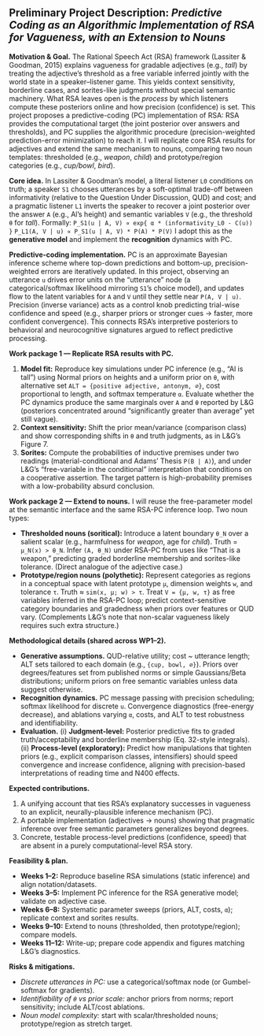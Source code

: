 ## Preliminary Project Description: *Predictive Coding as an Algorithmic Implementation of RSA for Vagueness, with an Extension to Nouns*

**Motivation & Goal.**
The Rational Speech Act (RSA) framework (Lassiter & Goodman, 2015) explains vagueness for gradable adjectives (e.g., *tall*) by treating the adjective’s threshold as a free variable inferred jointly with the world state in a speaker–listener game. This yields context sensitivity, borderline cases, and sorites-like judgments without special semantic machinery. What RSA leaves open is the *process* by which listeners compute these posteriors online and how precision (confidence) is set. This project proposes a predictive-coding (PC) implementation of RSA: RSA provides the computational target (the joint posterior over answers and thresholds), and PC supplies the algorithmic procedure (precision-weighted prediction-error minimization) to reach it. I will replicate core RSA results for adjectives and extend the same mechanism to nouns, comparing two noun templates: thresholded (e.g., *weapon*, *child*) and prototype/region categories (e.g., *cup/bowl*, *bird*).

**Core idea.**
In Lassiter & Goodman’s model, a literal listener `L0` conditions on truth; a speaker `S1` chooses utterances by a soft-optimal trade-off between informativity (relative to the Question Under Discussion, QUD) and cost; and a pragmatic listener `L1` inverts the speaker to recover a joint posterior over the answer `A` (e.g., Al’s height) and semantic variables `V` (e.g., the threshold `θ` for *tall*). Formally:
`P_S1(u | A, V) ∝ exp{ α * (informativity_L0 - C(u)) }`
`P_L1(A, V | u) ∝ P_S1(u | A, V) * P(A) * P(V)`
I adopt this as the **generative model** and implement the **recognition** dynamics with PC.

**Predictive-coding implementation.**
PC is an approximate Bayesian inference scheme where top-down predictions and bottom-up, precision-weighted errors are iteratively updated. In this project, observing an utterance `u` drives error units on the “utterance” node (a categorical/softmax likelihood mirroring `S1`’s choice model), and updates flow to the latent variables for `A` and `V` until they settle near `P(A, V | u)`. Precision (inverse variance) acts as a control knob predicting trial-wise confidence and speed (e.g., sharper priors or stronger cues → faster, more confident convergence). This connects RSA’s interpretive posteriors to behavioral and neurocognitive signatures argued to reflect predictive processing.

**Work package 1 — Replicate RSA results with PC.**

1. **Model fit:** Reproduce key simulations under PC inference (e.g., “Al is tall”) using Normal priors on heights and a uniform prior on `θ`, with alternative set `ALT = {positive adjective, antonym, ∅}`, cost proportional to length, and softmax temperature `α`. Evaluate whether the PC dynamics produce the same marginals over `A` and `θ` reported by L&G (posteriors concentrated around “significantly greater than average” yet still vague).
2. **Context sensitivity:** Shift the prior mean/variance (comparison class) and show corresponding shifts in `θ` and truth judgments, as in L&G’s Figure 7.
3. **Sorites:** Compute the probabilities of inductive premises under two readings (material-conditional and Adams’ Thesis `P(B | A)`), and under L&G’s “free-variable in the conditional” interpretation that conditions on a cooperative assertion. The target pattern is high-probability premises with a low-probability absurd conclusion.

**Work package 2 — Extend to nouns.**
I will reuse the free-parameter model at the semantic interface and the same RSA-PC inference loop. Two noun types:

* **Thresholded nouns (soritical):** Introduce a latent boundary `θ_N` over a salient scalar (e.g., harmfulness for *weapon*, age for *child*). Truth = `μ_N(x) > θ_N`. Infer `(A, θ_N)` under RSA-PC from uses like “That is a weapon,” predicting graded borderline membership and sorites-like tolerance. (Direct analogue of the adjective case.)
* **Prototype/region nouns (polythetic):** Represent categories as regions in a conceptual space with latent prototype `μ`, dimension weights `w`, and tolerance `τ`. Truth ≈ `sim(x, μ; w) > τ`. Treat `V = {μ, w, τ}` as free variables inferred in the RSA-PC loop; predict context-sensitive category boundaries and gradedness when priors over features or QUD vary. (Complements L&G’s note that non-scalar vagueness likely requires such extra structure.)

**Methodological details (shared across WP1–2).**

* **Generative assumptions.** QUD-relative utility; cost ~ utterance length; ALT sets tailored to each domain (e.g., `{cup, bowl, ∅}`). Priors over degrees/features set from published norms or simple Gaussians/Beta distributions; uniform priors on free semantic variables unless data suggest otherwise.
* **Recognition dynamics.** PC message passing with precision scheduling; softmax likelihood for discrete `u`. Convergence diagnostics (free-energy decrease), and ablations varying `α`, costs, and ALT to test robustness and identifiability.
* **Evaluation.** (i) **Judgment-level:** Posterior predictive fits to graded truth/acceptability and borderline membership (Eq. 32-style integrals). (ii) **Process-level (exploratory):** Predict how manipulations that tighten priors (e.g., explicit comparison classes, intensifiers) should speed convergence and increase confidence, aligning with precision-based interpretations of reading time and N400 effects.

**Expected contributions.**

1. A unifying account that ties RSA’s explanatory successes in vagueness to an explicit, neurally-plausible inference mechanism (PC).
2. A portable implementation (adjectives → nouns) showing that pragmatic inference over free semantic parameters generalizes beyond degrees.
3. Concrete, testable process-level predictions (confidence, speed) that are absent in a purely computational-level RSA story.

**Feasibility & plan.**

* **Weeks 1–2:** Reproduce baseline RSA simulations (static inference) and align notation/datasets.
* **Weeks 3–5:** Implement PC inference for the RSA generative model; validate on adjective case.
* **Weeks 6–8:** Systematic parameter sweeps (priors, ALT, costs, `α`); replicate context and sorites results.
* **Weeks 9–10:** Extend to nouns (thresholded, then prototype/region); compare models.
* **Weeks 11–12:** Write-up; prepare code appendix and figures matching L&G’s diagnostics.

**Risks & mitigations.**

* *Discrete utterances in PC:* use a categorical/softmax node (or Gumbel-softmax for gradients).
* *Identifiability of `θ` vs prior scale:* anchor priors from norms; report sensitivity; include ALT/cost ablations.
* *Noun model complexity:* start with scalar/thresholded nouns; prototype/region as stretch target.

